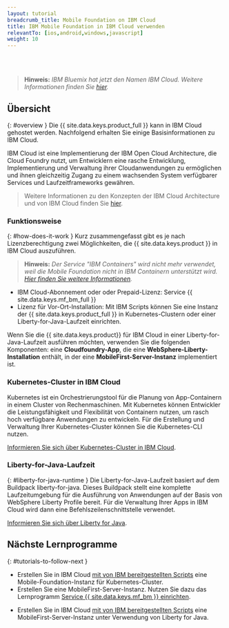 ```yaml
---
layout: tutorial
breadcrumb_title: Mobile Foundation on IBM Cloud
title: IBM Mobile Foundation in IBM Cloud verwenden
relevantTo: [ios,android,windows,javascript]
weight: 10
---
```

<!-- NLS_CHARSET=UTF-8 -->
<br/><br/>
> **Hinweis:** *IBM Bluemix hat jetzt den Namen IBM Cloud. Weitere Informationen finden Sie [hier](https://www.ibm.com/blogs/bluemix/2017/10/bluemix-is-now-ibm-cloud/).*

## Übersicht
{: #overview }
Die {{ site.data.keys.product_full }} kann in IBM Cloud gehostet werden. Nachfolgend erhalten Sie einige Basisinformationen zu IBM Cloud. 

IBM Cloud ist eine Implementierung der IBM Open Cloud Architecture, die Cloud Foundry nutzt, um Entwicklern eine rasche Entwicklung, Implementierung und Verwaltung ihrer Cloudanwendungen zu ermöglichen und ihnen gleichzeitig Zugang zu einem wachsenden System verfügbarer Services und Laufzeitframeworks gewähren. 

> Weitere Informationen zu den Konzepten der IBM Cloud Architecture und von IBM Cloud finden Sie [hier](https://console.bluemix.net/docs/overview/ibm-cloud.html#overview).

### Funktionsweise
{: #how-does-it-work }
Kurz zusammengefasst gibt es je nach Lizenzberechtigung zwei Möglichkeiten, die {{ site.data.keys.product }} in IBM Cloud auszuführen. 

> **Hinweis:** *Der Service "IBM Containers" wird nicht mehr verwendet, weil die Mobile Foundation nicht in IBM Containern unterstützt wird. [Hier finden Sie weitere Informationen](https://www.ibm.com/blogs/bluemix/2017/07/deprecation-single-scalable-group-container-service-bluemix-public/).*

* IBM Cloud-Abonnement oder oder Prepaid-Lizenz: Service {{ site.data.keys.mf_bm_full }}
* Lizenz für Vor-Ort-Installation: Mit IBM Scripts können Sie eine Instanz der {{ site.data.keys.product_full }} in Kubernetes-Clustern oder einer Liberty-for-Java-Laufzeit einrichten. 

<!--To run {{ site.data.keys.product }} on Bluemix IBM Containers, several components must interact with one another: the first component is an **image** that contains a **Linux distribution with a WebSphere Liberty installation**, with a **{{ site.data.keys.mf_server }} instance** deployed to it. The image is then stored inside an **IBM Container**, and the IBM Container is managed by **Bluemix**.-->

Wenn Sie die {{ site.data.keys.product}} für IBM Cloud in einer Liberty-for-Java-Laufzeit ausführen möchten, verwenden Sie die folgenden Komponenten: eine **Cloudfoundry-App**, die eine **WebSphere-Liberty-Installation** enthält, in der eine **MobileFirst-Server-Instanz** implementiert ist.

### Kubernetes-Cluster in IBM Cloud
Kubernetes ist ein Orchestrierungstool für die Planung von App-Containern in einem Cluster von Rechenmaschinen. Mit Kubernetes können Entwickler die Leistungsfähigkeit und Flexibilität von Containern nutzen, um rasch hoch verfügbare Anwendungen zu entwickeln.
Für die Erstellung und Verwaltung Ihrer Kubernetes-Cluster können Sie die Kubernetes-CLI nutzen. 

[Informieren Sie sich über Kubernetes-Cluster in IBM Cloud](https://console.bluemix.net/docs/containers/cs_tutorials.html#cs_tutorials). 

<!--### IBM Containers
{: #ibm-containers }
IBM Containers are objects that are used to run images in a hosted cloud environment. IBM Containers hold everything that an app needs to run.

IBM Container infrastructure includes a private registry for your images, so that you can upload, store, and retrieve them. You can make those images available for Bluemix to manage them. A command line interface is then used to manage your containers on Bluemix - More on this in the following tutorials.

[Learn more about IBM Containers](https://www.ng.bluemix.net/docs/containers/container_index.html).-->

### Liberty-for-Java-Laufzeit
{: #liberty-for-java-runtime }
Die Liberty-for-Java-Laufzeit basiert auf dem Buildpack liberty-for-java. Dieses Buildpack stellt eine komplette Laufzeitumgebung für die Ausführung von Anwendungen auf der Basis von WebSphere Liberty Profile bereit. Für die Verwaltung Ihrer Apps in IBM Cloud wird dann eine Befehlszeilenschnittstelle verwendet.

[Informieren Sie sich über Liberty for Java](https://console.bluemix.net/docs/runtimes/liberty/index.html).


## Nächste Lernprogramme
{: #tutorials-to-follow-next }

* Erstellen Sie in IBM Cloud [mit von IBM bereitgestellten Scripts](mobilefirst-server-using-kubernetes/) eine Mobile-Foundation-Instanz für Kubernetes-Cluster.
* Erstellen Sie eine MobileFirst-Server-Instanz. Nutzen Sie dazu das Lernprogramm [Service {{ site.data.keys.mf_bm }} einrichten](using-mobile-foundation/).
<!--* Create a {{ site.data.keys.mf_server }} instance on Bluemix [using IBM provided scripts](mobilefirst-server-using-scripts/) using IBM Containers.-->
* Erstellen Sie in IBM Cloud [mit von IBM bereitgestellten Scripts](mobilefirst-server-using-scripts-lbp/) eine MobileFirst-Server-Instanz unter Verwendung von Liberty for Java.
